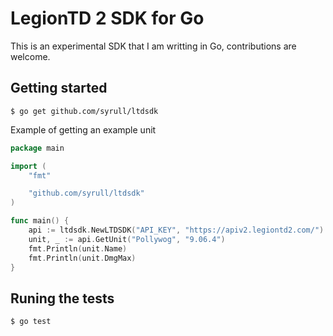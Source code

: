 # LegionTD 2 SDK for Go

This is an experimental SDK that I am writting in Go, contributions are welcome.

## Getting started

```console
$ go get github.com/syrull/ltdsdk
```

Example of getting an example unit

```go
package main

import (
	"fmt"

	"github.com/syrull/ltdsdk"
)

func main() {
	api := ltdsdk.NewLTDSDK("API_KEY", "https://apiv2.legiontd2.com/")
	unit, _ := api.GetUnit("Pollywog", "9.06.4")
	fmt.Println(unit.Name)
	fmt.Println(unit.DmgMax)
}
```

## Runing the tests

```console
$ go test
```